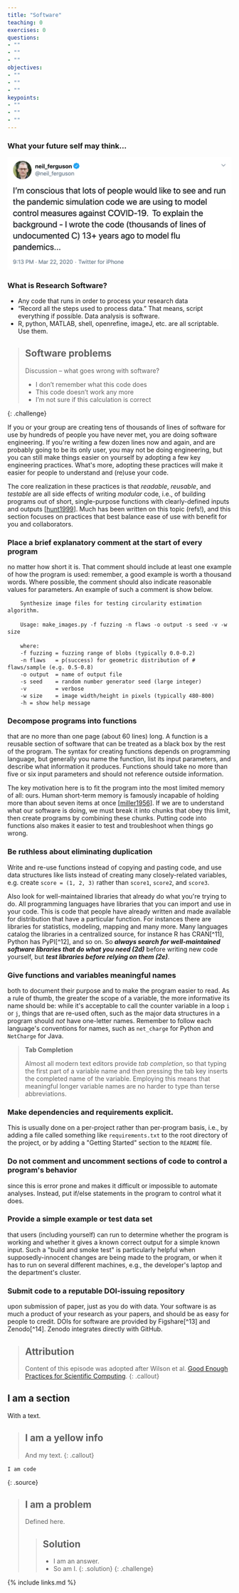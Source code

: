 ```yaml
---
title: "Software"
teaching: 0
exercises: 0
questions:
- ""
- ""
- ""
objectives:
- ""
- ""
- ""
keypoints:
- ""
- ""
- ""
---
```


### What your future self may think...
![Figure 1. Neil Ferguson's covid code twitter thread](../fig/ew-software-twit.png)

### What is Research Software?

- Any code that runs in order to process your research data
- “Record all the steps used to process data.” That means, script everything if possible. Data analysis is software.
- R, python, MATLAB, shell, openrefine, imageJ, etc. are all scriptable. Use them.

> ## Software problems
>
> Discussion – what goes wrong with software?
> *   I don’t remember what this code does
> *   This code doesn’t work any more
> *   I’m not sure if this calculation is correct
>
{: .challenge}

If you or your group are creating tens of thousands of lines of software
for use by hundreds of people you have never met, you are doing software
engineering. If you're writing a few dozen lines now and again, and are
probably going to be its only user, you may not be doing engineering,
but you can still make things easier on yourself by adopting a few key
engineering practices. What's more, adopting these practices will make
it easier for people to understand and (re)use your code.

The core realization in these practices is that *readable*, *reusable*,
and *testable* are all side effects of writing *modular* code, i.e., of
building programs out of short, single-purpose functions with
clearly-defined inputs and outputs [[hunt1999](#hunt1999)]. Much has been written on
this topic (refs!), and this section focuses on practices that best
balance ease of use with benefit for you and collaborators.

### Place a brief explanatory comment at the start of every program

no matter how
short it is. That comment should include at least one example of how
the program is used: remember, a good example is worth a thousand
words. Where possible, the comment should also indicate reasonable
values for parameters. An example of such a comment is show below.

        Synthesize image files for testing circularity estimation algorithm.

        Usage: make_images.py -f fuzzing -n flaws -o output -s seed -v -w size

        where:
        -f fuzzing = fuzzing range of blobs (typically 0.0-0.2)
        -n flaws   = p(success) for geometric distribution of # flaws/sample (e.g. 0.5-0.8)
        -o output  = name of output file
        -s seed    = random number generator seed (large integer)
        -v         = verbose
        -w size    = image width/height in pixels (typically 480-800)
        -h = show help message


### Decompose programs into functions

that are no more than
one page (about 60 lines) long. A function is a reusable section of
software that can be treated as a black box by the rest of the
program. The syntax for creating functions depends on programming
language, but generally you name the function, list its input
parameters, and describe what information it produces. Functions
should take no more than five or six input parameters and should not
reference outside information.

The key motivation here is to fit the program into the most limited
memory of all: ours. Human short-term memory is famously incapable
of holding more than about seven items at once [[miller1956](#miller1956)]. If we
are to understand what our software is doing, we must break it into
chunks that obey this limit, then create programs by combining these
chunks. Putting code into functions also makes it easier to test and
troubleshoot when things go wrong.

### Be ruthless about eliminating duplication

Write and re-use
functions instead of copying and pasting code, and use data
structures like lists instead of creating many closely-related
variables, e.g. create `score = (1, 2, 3)` rather than `score1`,
`score2`, and `score3`.

Also look for well-maintained libraries that already do what you're
trying to do. All programming languages have libraries that you can
import and use in your code. This is code that people have already
written and made available for distribution that have a particular
function. For instances there are libraries for statistics,
modeling, mapping and many more. Many languages catalog the
libraries in a centralized source, for instance R has
CRAN[^11], Python has
PyPI[^12], and so on. So
***always search for well-maintained software libraries
that do what you need (2d)*** before
writing new code yourself, but ***test libraries before
relying on them (2e)***.

### Give functions and variables meaningful names

both to document their
purpose and to make the program easier to read. As a rule of thumb,
the greater the scope of a variable, the more informative its name
should be: while it's acceptable to call the counter variable in a
loop `i` or `j`, things that are re-used often, such as the major
data structures in a program should *not* have one-letter names.
Remember to follow each language's conventions for names, such as
`net_charge` for Python and `NetCharge` for Java.

> **Tab Completion**
>
> Almost all modern text editors provide *tab completion*, so that
> typing the first part of a variable name and then pressing the tab
> key inserts the completed name of the variable. Employing this
> means that meaningful longer variable names are no harder to type
> than terse abbreviations.

### Make dependencies and requirements explicit.

This is usually done on
a per-project rather than per-program basis, i.e., by adding a file
called something like `requirements.txt` to the root directory of
the project, or by adding a "Getting Started" section to the
`README` file.

### Do not comment and uncomment sections of code to control a program's behavior

since this is error prone and makes it difficult or impossible to
automate analyses. Instead, put if/else statements in the program to
control what it does.

### Provide a simple example or test data set

that users (including
yourself) can run to determine whether the program is working and
whether it gives a known correct output for a simple known input.
Such a "build and smoke test" is particularly helpful when
supposedly-innocent changes are being made to the program, or when
it has to run on several different machines, e.g., the developer's
laptop and the department's cluster.

### Submit code to a reputable DOI-issuing repository

upon submission of
paper, just as you do with data. Your software is as much a product
of your research as your papers, and should be as easy for people to
credit. DOIs for software are provided by
Figshare[^13] and
Zenodo[^14]. Zenodo integrates directly
with GitHub.

> ## Attribution
> Content of this episode was adopted after Wilson et al.
> [Good Enough Practices for Scientific Computing](https://github.com/swcarpentry/good-enough-practices-in-scientific-computing).
{: .callout}



## I am a section

With a text.

> ## I am a yellow info
>
> And my text.
{: .callout}


~~~
I am code
~~~
{: .source}


> ## I am a problem
>
> Defined here.
>
>> ## Solution
>>
>> *   I am an answer.
>> *   So am I.
> {: .solution}
{: .challenge}



{% include links.md %}

